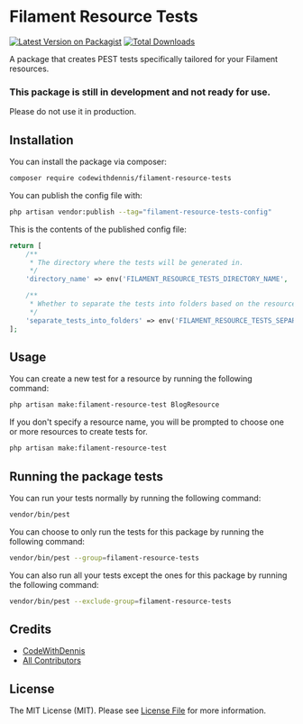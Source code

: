 # Filament Resource Tests

[![Latest Version on Packagist](https://img.shields.io/packagist/v/codewithdennis/filament-resource-tests.svg?style=flat-square)](https://packagist.org/packages/codewithdennis/filament-resource-tests)
[![Total Downloads](https://img.shields.io/packagist/dt/codewithdennis/filament-resource-tests.svg?style=flat-square)](https://packagist.org/packages/codewithdennis/filament-resource-tests)

A package that creates PEST tests specifically tailored for your Filament resources.

### This package is still in development and not ready for use.
Please do not use it in production.

## Installation
You can install the package via composer:

```bash
composer require codewithdennis/filament-resource-tests
```

You can publish the config file with:

```bash
php artisan vendor:publish --tag="filament-resource-tests-config"
```

This is the contents of the published config file:

```php
return [
    /**
     * The directory where the tests will be generated in.
     */
    'directory_name' => env('FILAMENT_RESOURCE_TESTS_DIRECTORY_NAME', 'tests/Feature'),

    /**
     * Whether to separate the tests into folders based on the resource name.
     */
    'separate_tests_into_folders' => env('FILAMENT_RESOURCE_TESTS_SEPARATE_TESTS_INTO_FOLDERS', false),
];
```
## Usage

You can create a new test for a resource by running the following command:

```bash
php artisan make:filament-resource-test BlogResource
```

If you don't specify a resource name, you will be prompted to choose one or more resources to create tests for.

```bash
php artisan make:filament-resource-test
````

## Running the package tests

You can run your tests normally by running the following command:

```bash
vendor/bin/pest
```

You can choose to only run the tests for this package by running the following command:

```bash
vendor/bin/pest --group=filament-resource-tests
```

You can also run all your tests except the ones for this package by running the following command:

```bash
vendor/bin/pest --exclude-group=filament-resource-tests
```

## Credits

- [CodeWithDennis](https://github.com/CodeWithDennis)
- [All Contributors](../../contributors)

## License

The MIT License (MIT). Please see [License File](LICENSE.md) for more information.
